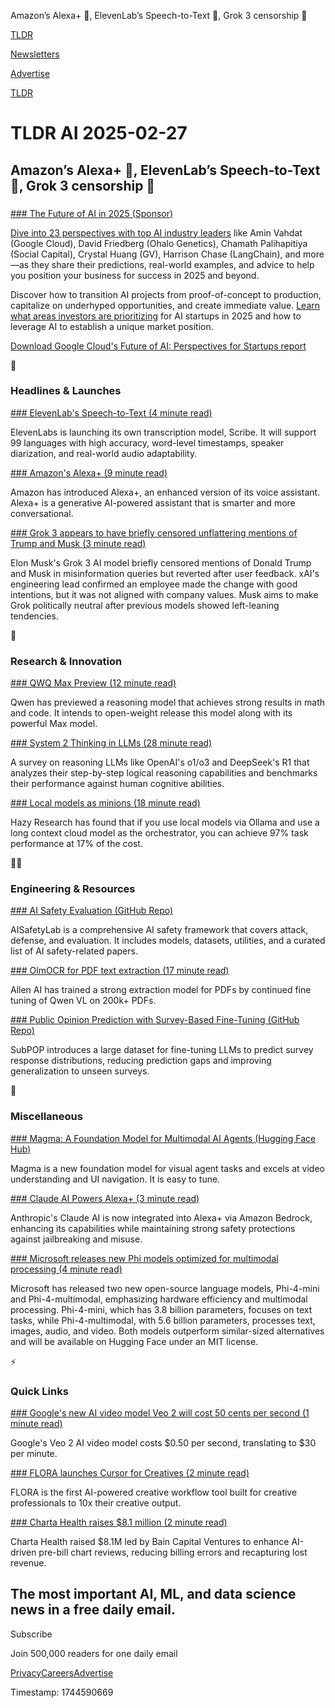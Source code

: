 Amazon’s Alexa+ 🤖, ElevenLab’s Speech-to-Text 💬, Grok 3 censorship 🤬

[TLDR](/)

[Newsletters](/newsletters)

[Advertise](https://advertise.tldr.tech/)

[TLDR](/)

# TLDR AI 2025-02-27

## Amazon’s Alexa+ 🤖, ElevenLab’s Speech-to-Text 💬, Grok 3 censorship 🤬

### 

[### The Future of AI in 2025 (Sponsor)](https://cloud.google.com/resources/content/future-of-ai-report?utm_source=cloud_sfdc&amp;utm_medium=email&amp;utm_campaign=FY25-Q1-NORTHAM-SMB31054-website-dl-AIThoughtLeader-52420&amp;utm_content=tldr&amp;utm_term=-)

[Dive into 23 perspectives with top AI industry leaders](https://cloud.google.com/resources/content/future-of-ai-report?utm_source=cloud_sfdc&utm_medium=email&utm_campaign=FY25-Q1-NORTHAM-SMB31054-website-dl-AIThoughtLeader-52420&utm_content=tldr&utm_term=-) like Amin Vahdat (Google Cloud), David Friedberg (Ohalo Genetics), Chamath Palihapitiya (Social Capital), Crystal Huang (GV), Harrison Chase (LangChain), and more—as they share their predictions, real-world examples, and advice to help you position your business for success in 2025 and beyond.

Discover how to transition AI projects from proof-of-concept to production, capitalize on underhyped opportunities, and create immediate value. [Learn what areas investors are prioritizing](https://cloud.google.com/resources/content/future-of-ai-report?utm_source=cloud_sfdc&utm_medium=email&utm_campaign=FY25-Q1-NORTHAM-SMB31054-website-dl-AIThoughtLeader-52420&utm_content=tldr&utm_term=-) for AI startups in 2025 and how to leverage AI to establish a unique market position.

[Download Google Cloud's Future of AI: Perspectives for Startups report](https://cloud.google.com/resources/content/future-of-ai-report?utm_source=cloud_sfdc&utm_medium=email&utm_campaign=FY25-Q1-NORTHAM-SMB31054-website-dl-AIThoughtLeader-52420&utm_content=tldr&utm_term=-)

🚀

### Headlines & Launches

[### ElevenLab's Speech-to-Text (4 minute read)](https://elevenlabs.io/blog/meet-scribe?utm_source=tldrai)

ElevenLabs is launching its own transcription model, Scribe. It will support 99 languages with high accuracy, word-level timestamps, speaker diarization, and real-world audio adaptability.

[### Amazon's Alexa+ (9 minute read)](https://www.aboutamazon.com/news/devices/new-alexa-generative-artificial-intelligence?utm_source=tldrai)

Amazon has introduced Alexa+, an enhanced version of its voice assistant. Alexa+ is a generative AI-powered assistant that is smarter and more conversational.

[### Grok 3 appears to have briefly censored unflattering mentions of Trump and Musk (3 minute read)](https://techcrunch.com/2025/02/23/grok-3-appears-to-have-briefly-censored-unflattering-mentions-of-trump-and-musk/?utm_source=tldrai)

Elon Musk's Grok 3 AI model briefly censored mentions of Donald Trump and Musk in misinformation queries but reverted after user feedback. xAI's engineering lead confirmed an employee made the change with good intentions, but it was not aligned with company values. Musk aims to make Grok politically neutral after previous models showed left-leaning tendencies.

🧠

### Research & Innovation

[### QWQ Max Preview (12 minute read)](https://qwenlm.github.io/blog/qwq-max-preview/?utm_source=tldrai)

Qwen has previewed a reasoning model that achieves strong results in math and code. It intends to open-weight release this model along with its powerful Max model.

[### System 2 Thinking in LLMs (28 minute read)](https://arxiv.org/abs/2502.17419v1?utm_source=tldrai)

A survey on reasoning LLMs like OpenAI's o1/o3 and DeepSeek's R1 that analyzes their step-by-step logical reasoning capabilities and benchmarks their performance against human cognitive abilities.

[### Local models as minions (18 minute read)](https://hazyresearch.stanford.edu/blog/2025-02-24-minions?utm_source=tldrai)

Hazy Research has found that if you use local models via Ollama and use a long context cloud model as the orchestrator, you can achieve 97% task performance at 17% of the cost.

👨‍💻

### Engineering & Resources

[### AI Safety Evaluation (GitHub Repo)](https://github.com/thu-coai/AISafetyLab?utm_source=tldrai)

AISafetyLab is a comprehensive AI safety framework that covers attack, defense, and evaluation. It includes models, datasets, utilities, and a curated list of AI safety-related papers.

[### OlmOCR for PDF text extraction (17 minute read)](https://olmocr.allenai.org/blog?utm_source=tldrai)

Allen AI has trained a strong extraction model for PDFs by continued fine tuning of Qwen VL on 200k+ PDFs.

[### Public Opinion Prediction with Survey-Based Fine-Tuning (GitHub Repo)](https://github.com/josephjeesungsuh/subpop?utm_source=tldrai)

SubPOP introduces a large dataset for fine-tuning LLMs to predict survey response distributions, reducing prediction gaps and improving generalization to unseen surveys.

🎁

### Miscellaneous

[### Magma: A Foundation Model for Multimodal AI Agents (Hugging Face Hub)](https://huggingface.co/microsoft/Magma-8B?utm_source=tldrai)

Magma is a new foundation model for visual agent tasks and excels at video understanding and UI navigation. It is easy to tune.

[### Claude AI Powers Alexa+ (3 minute read)](https://www.anthropic.com/news/claude-and-alexa-plus?utm_source=tldrai)

Anthropic's Claude AI is now integrated into Alexa+ via Amazon Bedrock, enhancing its capabilities while maintaining strong safety protections against jailbreaking and misuse.

[### Microsoft releases new Phi models optimized for multimodal processing (4 minute read)](https://siliconangle.com/2025/02/26/microsoft-releases-new-phi-models-optimized-multimodal-processing-efficiency/?utm_source=tldrai)

Microsoft has released two new open-source language models, Phi-4-mini and Phi-4-multimodal, emphasizing hardware efficiency and multimodal processing. Phi-4-mini, which has 3.8 billion parameters, focuses on text tasks, while Phi-4-multimodal, with 5.6 billion parameters, processes text, images, audio, and video. Both models outperform similar-sized alternatives and will be available on Hugging Face under an MIT license.

⚡️

### Quick Links

[### Google's new AI video model Veo 2 will cost 50 cents per second (1 minute read)](https://techcrunch.com/2025/02/23/googles-new-ai-video-model-veo-2-will-cost-50-cents-per-second/?utm_source=tldrai)

Google's Veo 2 AI video model costs $0.50 per second, translating to $30 per minute.

[### FLORA launches Cursor for Creatives (2 minute read)](https://threadreaderapp.com/thread/1894794612398792974.html?utm_source=tldrai)

FLORA is the first AI-powered creative workflow tool built for creative professionals to 10x their creative output.

[### Charta Health raises $8.1 million (2 minute read)](https://www.linkedin.com/posts/charta-health_these-engineers-raised-81-million-for-a-activity-7300517850991976448-Y8dc?utm_source=tldrai)

Charta Health raised $8.1M led by Bain Capital Ventures to enhance AI-driven pre-bill chart reviews, reducing billing errors and recapturing lost revenue.

## The most important AI, ML, and data science news in a free daily email.

Subscribe

Join 500,000 readers for one daily email

[Privacy](/privacy)[Careers](https://jobs.ashbyhq.com/tldr.tech)[Advertise](/ai/advertise)

Timestamp: 1744590669